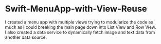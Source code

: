 # Swift-MenuApp-with-View-Reuse
I created a menu app with multiple views trying to modularize the code as much as I could breaking the main page down into List View and Row View. I also created a data service to dynamically fetch image and text data from another data source.
